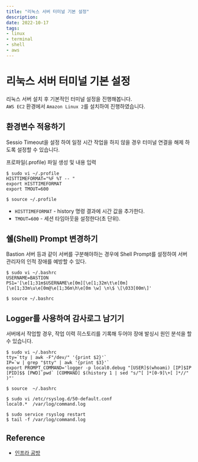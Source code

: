 ```yaml
---
title: "리눅스 서버 터미널 기본 설정"
description:
date: 2022-10-17
tags:
- linux
- terminal
- shell
- aws
---
```


# 리눅스 서버 터미널 기본 설정
리눅스 서버 설치 후 기본적인 터미널 설정을 진행해봅니다.  
`AWS EC2` 환경에서 `Amazon Linux 2`를 설치하여 진행하였습니다.

## 환경변수 적용하기
Sessio Timeout을 설정 하여 일정 시간 작업을 하지 않을 경우 터미널 연결을 해제 하도록 설정할 수 있습니다.

프로파일(.profile) 파일 생성 및 내용 입력
```shell
$ sudo vi ~/.profile
HISTTIMEFORMAT="%F %T -- "
export HISTTIMEFORMAT
export TMOUT=600 

$ source ~/.profile
```
* `HISTTIMEFORMAT` - history 명령 결과에 시간 값을 추가한다.
* `TMOUT=600` - 세션 타임아웃을 설정한다(초 단위).


## 쉘(Shell) Prompt 변경하기
Bastion 서버 등과 같이 서버를 구분해야하는 경우에 Shell Prompt를 설정하여 서버 관리자의 인적 장애를 예방할 수 있다.

```shell
$ sudo vi ~/.bashrc
USERNAME=BASTION
PS1='[\e[1;31m$USERNAME\e[0m][\e[1;32m\t\e[0m][\e[1;33m\u\e[0m@\e[1;36m\h\e[0m \w] \n\$ \[\033[00m\]'

$ source ~/.bashrc
```

## Logger를 사용하여 감사로그 남기기
서버에서 작업할 경우, 작업 이력 히스토리를 기록해 두어야 장애 발싱시 원인 분석을 할 수 있습니다.

```shell
$ sudo vi ~/.bashrc
tty=`tty | awk -F"/dev/" '{print $2}'`
IP=`w | grep "$tty" | awk '{print $3}'`
export PROMPT_COMMAND='logger -p local0.debug "[USER]$(whoami) [IP]$IP [PID]$$ [PWD]`pwd` [COMMAND] $(history 1 | sed "s/^[ ]*[0-9]\+[ ]*//" )"'

$ source  ~/.bashrc
```

```shell
$ sudo vi /etc/rsyslog.d/50-default.conf
local0.*  /var/log/command.log

$ sudo service rsyslog restart
$ tail -f /var/log/command.log
```
## Reference
* [인프라 공방](https://edu.nextstep.camp/c/VI4PhjPA/)
